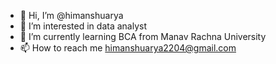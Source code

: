 - 👋 Hi, I’m @himanshuarya
- 👀 I’m interested in data analyst 
- 🌱 I’m currently learning BCA from Manav Rachna University
- 📫 How to reach me himanshuarya2204@gmail.com

<!---
himanshuarya2204/himanshuarya2204 is a ✨ special ✨ repository because its `README.md` (this file) appears on your GitHub profile.
You can click the Preview link to take a look at your changes.
--->

